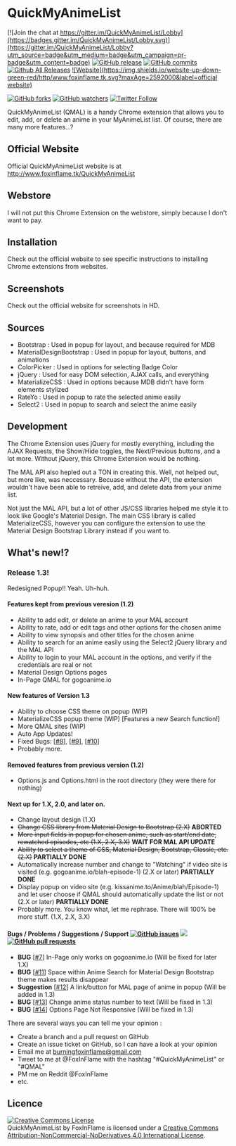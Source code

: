 # QuickMyAnimeList
[![Join the chat at https://gitter.im/QuickMyAnimeList/Lobby](https://badges.gitter.im/QuickMyAnimeList/Lobby.svg)](https://gitter.im/QuickMyAnimeList/Lobby?utm_source=badge&utm_medium=badge&utm_campaign=pr-badge&utm_content=badge) [![GitHub release](https://img.shields.io/github/release/FoxInFlame/QuickMyAnimeList.svg?maxAge=2592000)](https://github.com/FoxInFlame/QuickMyAnimeList/releases) [![GitHub commits](https://img.shields.io/github/commits-since/FoxInFlame/QuickMyAnimeList/1.2.svg?maxAge=2592000)]() [![Github All Releases](https://img.shields.io/github/downloads/FoxInFlame/QuickMyAnimeList/total.svg?maxAge=2592000)]() [![Website](https://img.shields.io/website-up-down-green-red/http/www.foxinflame.tk.svg?maxAge=2592000&label=official website)](http://www.foxinflame.tk/QuickMyAnimeList)

[![GitHub forks](https://img.shields.io/github/forks/FoxInFlame/QuickMyAnimeList.svg?style=social&label=Fork&maxAge=2592000)]()
[![GitHub watchers](https://img.shields.io/github/watchers/FoxInFlame/QuickMyAnimeList.svg?style=social&label=Watch&maxAge=2592000)]() [![Twitter Follow](https://img.shields.io/twitter/follow/FoxInFlame.svg?style=social&label=Follow&maxAge=2592000)]()

QuickMyAnimeList (QMAL) is a handy Chrome extension that allows you to edit, add, or delete an anime in your MyAnimeList list. Of course, there are many more features...? 

## Official Website
Official QuickMyAnimeList website is at http://www.foxinflame.tk/QuickMyAnimeList

## Webstore
I will not put this Chrome Extension on the webstore, simply because I don't want to pay.

## Installation
Check out the official website to see specific instructions to installing Chrome extensions from websites.

## Screenshots
Check out the official website for screenshots in HD.

## Sources
- Bootstrap : Used in popup for layout, and because required for MDB
- MaterialDesignBootstrap : Used in popup for layout, buttons, and animations
- ColorPicker : Used in options for selecting Badge Color
- jQuery : Used for easy DOM selection, AJAX calls, and everything
- MaterializeCSS : Used in options because MDB didn't have form elements stylized
- RateYo : Used in popup to rate the selected anime easily
- Select2 : Used in popup to search and select the anime easily

## Development
The Chrome Extension uses jQuery for mostly everything, including the AJAX Requests, the Show/Hide toggles, the Next/Previous buttons, and a lot more. Without jQuery, this Chrome Extension would be nothing.

The MAL API also hepled out a TON in creating this. Well, not helped out, but more like, was neccessary. Becuase without the API, the extension wouldn't have been able to retreive, add, and delete data from your anime list.

Not just the MAL API, but a lot of other JS/CSS libraries helped me style it to look like Google's Material Design. The main CSS library is called MaterializeCSS, however you can configure the extension to use the Material Design Bootstrap Library instead if you want to.


## What's new!?
### Release 1.3!

Redesigned Popup!! Yeah. Uh-huh.

#### Features kept from previous veresion (1.2)

- Ability to add edit, or delete an anime to your MAL account
- Ability to rate, add or edit tags and other options for the chosen anime
- Ability to view synopsis and other titles for the chosen anime
- Ability to search for an anime easily using the Select2 jQuery library and the MAL API
- Ability to login to your MAL account in the options, and verify if the credentials are real or not
- Material Design Options pages
- In-Page QMAL for gogoanime.io

#### New features of Version 1.3

- Ability to choose CSS theme on popup (WIP)
- MaterializeCSS popup theme (WIP) [Features a new Search function!]
- More QMAL sites (WIP)
- Auto App Updates! 
- Fixed Bugs:  [[#8](https://github.com/FoxInFlame/QuickMyAnimeList/issues/8)], [[#9](https://github.com/FoxInFlame/QuickMyAnimeList/issues/9)], [[#10](https://github.com/FoxInFlame/QuickMyAnimeList/issues/10)]
- Probably more.

#### Removed features from previous version (1.2)

- Options.js and Options.html in the root directory (they were there for nothing)

#### Next up for 1.X, 2.0, and later on.

- Change layout design (1.X)
- ~~Change CSS library from Material Design to Bootstrap (2.X)~~ **ABORTED**
- ~~More input fields in popup for chosen anime, such as start/end date, rewatched episodes, etc (1.X, 2.X, 3.X)~~ **WAIT FOR MAL API UPDATE**
- ~~Ability to select a theme of CSS, Material Design, Bootstrap, Classic, etc. (2.X)~~ **PARTIALLY DONE**
- Automatically increase number and change to "Watching" if video site is visited (e.g. gogoanime.io/blah-episode-1) (2.X or later) **PARTIALLY DONE**
- Display popup on video site (e.g. kissanime.to/Anime/blah/Episode-1) and let user choose if QMAL should automatically update the list or not (2.X or later) **PARTIALLY DONE**
- Probably more. You know what, let me rephrase. There will 100% be more stuff. (1.X, 2.X, 3.X)

#### Bugs / Problems / Suggestions / Support [![GitHub issues](https://img.shields.io/github/issues-raw/FoxInFlame/QuickMyAnimeList.svg?maxAge=2592000)]() [![](https://img.shields.io/github/issues-closed-raw/FoxInFlame/QuickMyAnimeList.svg?maxAge=2592000)]() [![GitHub pull requests](https://img.shields.io/github/issues-pr/FoxInFlame/QuickMyAnimeList.svg?maxAge=2592000)]()

- **BUG** [[#7](https://github.com/FoxInFlame/QuickMyAnimeList/issues/7)] In-Page only works on gogoanime.io (Will be fixed for later 1.X)
- **BUG** [[#11](https://github.com/FoxInFlame/QuickMyAnimeList/issues/11)] Space within Anime Search for Material Design Bootstrap theme makes results disappear
- **Suggestion** [[#12](https://github.com/FoxInFlame/QuickMyAnimeList/issues/12)] A link/button for MAL page of anime in popup (Will be added in 1.3)
- **BUG** [[#13](https://github.com/FoxInFlame/QuickMyAnimeList/issues/13)] Change anime status number to text (Will be fixed in 1.3)
- **BUG** [[#14](https://github.com/FoxInFlame/QuickMyAnimeList/issues/14)] Options Page Not Responsive (Will be fixed in 1.3)

There are several ways you can tell me your opinion :

- Create a branch and a pull request on GitHub
- Create an issue ticket on GitHub, so I can have a look at your opinion
- Email me at burningfoxinflame@gmail.com
- Tweet to me at @FoxInFlame with the hashtag "#QuickMyAnimeList" or "#QMAL"
- PM me on Reddit @FoxInFlame
- etc.

## Licence
<a rel="license" href="http://creativecommons.org/licenses/by-nc-nd/4.0"><img alt="Creative Commons License" style="border-width:0" src="https://i.creativecommons.org/l/by-nc-nd/4.0/88x31.png" /></a><br /><span xmlns:dct="http://purl.org/dc/terms" property="dct:title">QuickMyAnimeList</span> by <span xmlns:cc="http://creativecommons.org/ns#" property="cc:attributionName">FoxInFlame</span> is licensed under a <a rel="license" href="http://creativecommons.org/licenses/by-nc-nd/4.0">Creative Commons Attribution-NonCommercial-NoDerivatives 4.0 International License</a>.
